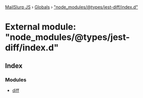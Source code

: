 [MailSlurp JS](../README.md) › [Globals](../globals.md) › ["node_modules/@types/jest-diff/index.d"](_node_modules__types_jest_diff_index_d_.md)

# External module: "node_modules/@types/jest-diff/index.d"

## Index

### Modules

* [diff](_node_modules__types_jest_diff_index_d_.diff.md)
